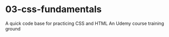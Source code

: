 # 03-css-fundamentals

A quick code base for practicing CSS and HTML
An Udemy course training ground
